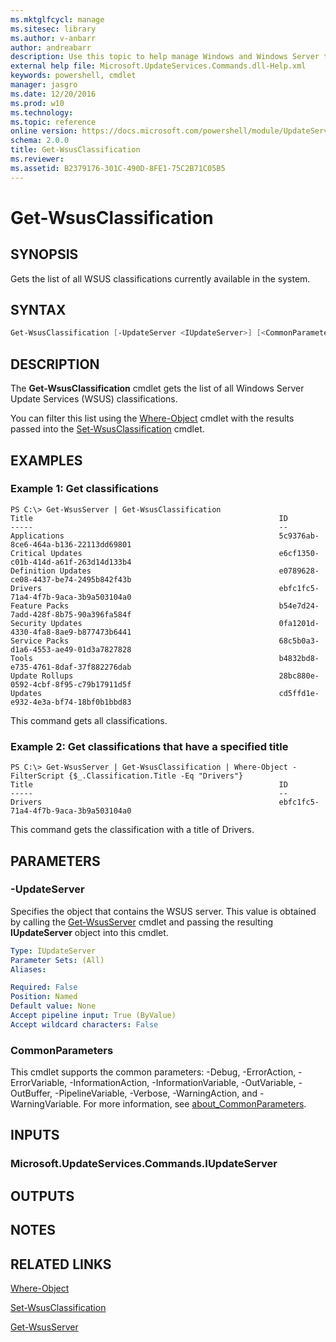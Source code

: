 ```yaml
---
ms.mktglfcycl: manage
ms.sitesec: library
ms.author: v-anbarr
author: andreabarr
description: Use this topic to help manage Windows and Windows Server technologies with Windows PowerShell.
external help file: Microsoft.UpdateServices.Commands.dll-Help.xml
keywords: powershell, cmdlet
manager: jasgro
ms.date: 12/20/2016
ms.prod: w10
ms.technology: 
ms.topic: reference
online version: https://docs.microsoft.com/powershell/module/UpdateServices/Get-WsusClassification?view=win10-ps
schema: 2.0.0
title: Get-WsusClassification
ms.reviewer:
ms.assetid: B2379176-301C-490D-8FE1-75C2B71C05B5
---
```


# Get-WsusClassification

## SYNOPSIS

Gets the list of all WSUS classifications currently available in the system.

## SYNTAX

```powershell
Get-WsusClassification [-UpdateServer <IUpdateServer>] [<CommonParameters>]
```

## DESCRIPTION

The **Get-WsusClassification** cmdlet gets the list of all Windows Server Update Services (WSUS) classifications.

You can filter this list using the [Where-Object](http://go.microsoft.com/fwlink/?LinkID=113423) cmdlet with the results passed into the [Set-WsusClassification](./Set-WsusClassification.md) cmdlet.

## EXAMPLES

### Example 1: Get classifications

```text
PS C:\> Get-WsusServer | Get-WsusClassification
Title                                                       ID
-----                                                       --
Applications                                                5c9376ab-8ce6-464a-b136-22113dd69801
Critical Updates                                            e6cf1350-c01b-414d-a61f-263d14d133b4
Definition Updates                                          e0789628-ce08-4437-be74-2495b842f43b
Drivers                                                     ebfc1fc5-71a4-4f7b-9aca-3b9a503104a0
Feature Packs                                               b54e7d24-7add-428f-8b75-90a396fa584f
Security Updates                                            0fa1201d-4330-4fa8-8ae9-b877473b6441
Service Packs                                               68c5b0a3-d1a6-4553-ae49-01d3a7827828
Tools                                                       b4832bd8-e735-4761-8daf-37f882276dab
Update Rollups                                              28bc880e-0592-4cbf-8f95-c79b17911d5f
Updates                                                     cd5ffd1e-e932-4e3a-bf74-18bf0b1bbd83
```

This command gets all classifications.

### Example 2: Get classifications that have a specified title

```text
PS C:\> Get-WsusServer | Get-WsusClassification | Where-Object -FilterScript {$_.Classification.Title -Eq "Drivers"}
Title                                                       ID
-----                                                       --
Drivers                                                     ebfc1fc5-71a4-4f7b-9aca-3b9a503104a0
```

This command gets the classification with a title of Drivers.

## PARAMETERS

### -UpdateServer

Specifies the object that contains the WSUS server. This value is obtained by calling the [Get-WsusServer](./Get-WsusServer.md) cmdlet and passing the resulting **IUpdateServer** object into this cmdlet.

```yaml
Type: IUpdateServer
Parameter Sets: (All)
Aliases:

Required: False
Position: Named
Default value: None
Accept pipeline input: True (ByValue)
Accept wildcard characters: False
```

### CommonParameters

This cmdlet supports the common parameters: -Debug, -ErrorAction, -ErrorVariable, -InformationAction, -InformationVariable, -OutVariable, -OutBuffer, -PipelineVariable, -Verbose, -WarningAction, and -WarningVariable. For more information, see [about_CommonParameters](http://go.microsoft.com/fwlink/?LinkID=113216).

## INPUTS

### Microsoft.UpdateServices.Commands.IUpdateServer

## OUTPUTS

## NOTES

## RELATED LINKS

[Where-Object](http://go.microsoft.com/fwlink/?LinkID=113423)

[Set-WsusClassification](./Set-WsusClassification.md)

[Get-WsusServer](./Get-WsusServer.md)

